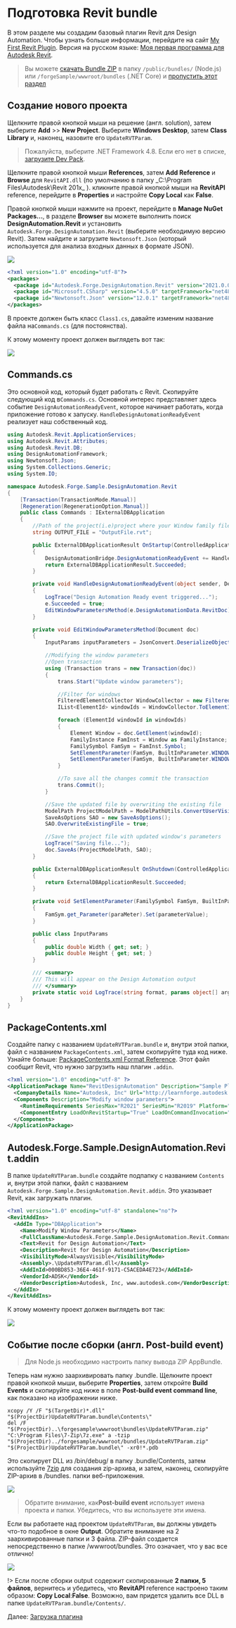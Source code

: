 # Подготовка Revit bundle

В этом разделе мы создадим базовый плагин Revit для Design Automation. Чтобы узнать больше информации, перейдите на сайт [My First Revit Plugin](https://knowledge.autodesk.com/support/revit-products/learn-explore/caas/simplecontent/content/my-first-revit-plug-overview.html). Версия на русском языке: [Моя первая программа для Autodesk Revit](https://www.autodesk.ru/autodesk-developer-network/api-trainings/my-first-plugin/first-prog-adsk-revit).

> Вы можете [скачать Bundle ZIP](https://github.com/Autodesk-Forge/learn.forge.designautomation/raw/master/forgesample/wwwroot/bundles/UpdateRVTParam.zip) в папку `/public/bundles/` (Node.js) или `/forgeSample/wwwroot/bundles` (.NET Core) и [пропустить этот раздел](designautomation/appbundle/common.md)

## Создание нового проекта

Щелкните правой кнопкой мыши на решение (англ. solution), затем выберите **Add** >> **New Project**. Выберите  **Windows Desktop**, затем **Class Library** и, наконец, назовите его `UpdateRVTParam`. 

> Пожалуйста, выберите .NET Framework 4.8. Если его нет в списке, [загрузите Dev Pack](https://dotnet.microsoft.com/download/dotnet-framework/net47).

Щелкните правой кнопкой мыши **References**, затем **Add Reference** и **Browse** для `RevitAPI.dll` (по умолчанию в папку _C:\Program Files\Autodesk\Revit 201x\_ ). кликните правой кнопкой мыши на **RevitAPI** reference, перейдите в **Properties** и настройте **Copy Local** как **False**.

Правой кнопкой мыши нажмите на проект, перейдите в **Manage NuGet Packages...**, в разделе **Browser** вы можете выполнить поиск **DesignAutomation.Revit** и установить `Autodesk.Forge.DesignAutomation.Revit` (выберите необходимую версию Revit). Затем найдите и загрузите `Newtonsoft.Json` (который используется для анализа входных данных в формате JSON). 

![](_media/designautomation/revit/new_project.gif)

```xml
<?xml version="1.0" encoding="utf-8"?>
<packages>
  <package id="Autodesk.Forge.DesignAutomation.Revit" version="2021.0.0" targetFramework="net48" />
  <package id="Microsoft.CSharp" version="4.5.0" targetFramework="net48" />
  <package id="Newtonsoft.Json" version="12.0.1" targetFramework="net48" />
</packages>
```

В проекте должен быть класс `Class1.cs`, давайте изменим название файла на`Commands.cs` (для постоянства). 

К этому моменту проект должен выглядеть вот так:

![](_media/designautomation/revit/project_files.png)

## Commands.cs

Это основной код, который будет работать с  Revit. Скопируйте следующий код в`Commands.cs`. Основной интерес представляет здесь событие `DesignAutomationReadyEvent`, которое начинает работать, когда приложение готово к запуску. `HandleDesignAutomationReadyEvent` реализует наш собственный код.

```csharp
using Autodesk.Revit.ApplicationServices;
using Autodesk.Revit.Attributes;
using Autodesk.Revit.DB;
using DesignAutomationFramework;
using Newtonsoft.Json;
using System.Collections.Generic;
using System.IO;

namespace Autodesk.Forge.Sample.DesignAutomation.Revit
{
    [Transaction(TransactionMode.Manual)]
    [Regeneration(RegenerationOption.Manual)]
    public class Commands : IExternalDBApplication
    {
        //Path of the project(i.e)project where your Window family files are present
        string OUTPUT_FILE = "OutputFile.rvt";

        public ExternalDBApplicationResult OnStartup(ControlledApplication application)
        {
            DesignAutomationBridge.DesignAutomationReadyEvent += HandleDesignAutomationReadyEvent;
            return ExternalDBApplicationResult.Succeeded;
        }

        private void HandleDesignAutomationReadyEvent(object sender, DesignAutomationReadyEventArgs e)
        {
            LogTrace("Design Automation Ready event triggered...");
            e.Succeeded = true;
            EditWindowParametersMethod(e.DesignAutomationData.RevitDoc);
        }

        private void EditWindowParametersMethod(Document doc)
        {
            InputParams inputParameters = JsonConvert.DeserializeObject<InputParams>(File.ReadAllText("params.json"));

            //Modifying the window parameters
            //Open transaction
            using (Transaction trans = new Transaction(doc))
            {
                trans.Start("Update window parameters");

                //Filter for windows
                FilteredElementCollector WindowCollector = new FilteredElementCollector(doc).OfCategory(BuiltInCategory.OST_Windows).WhereElementIsNotElementType();
                IList<ElementId> windowIds = WindowCollector.ToElementIds() as IList<ElementId>;

                foreach (ElementId windowId in windowIds)
                {
                    Element Window = doc.GetElement(windowId);
                    FamilyInstance FamInst = Window as FamilyInstance;
                    FamilySymbol FamSym = FamInst.Symbol;
                    SetElementParameter(FamSym, BuiltInParameter.WINDOW_HEIGHT, inputParameters.Height);
                    SetElementParameter(FamSym, BuiltInParameter.WINDOW_WIDTH, inputParameters.Width);
                }

                //To save all the changes commit the transaction 
                trans.Commit();
            }

            //Save the updated file by overwriting the existing file
            ModelPath ProjectModelPath = ModelPathUtils.ConvertUserVisiblePathToModelPath(OUTPUT_FILE);
            SaveAsOptions SAO = new SaveAsOptions();
            SAO.OverwriteExistingFile = true;

            //Save the project file with updated window's parameters
            LogTrace("Saving file...");
            doc.SaveAs(ProjectModelPath, SAO);
        }

        public ExternalDBApplicationResult OnShutdown(ControlledApplication application)
        {
            return ExternalDBApplicationResult.Succeeded;
        }

        private void SetElementParameter(FamilySymbol FamSym, BuiltInParameter paraMeter, double parameterValue)
        {
            FamSym.get_Parameter(paraMeter).Set(parameterValue);
        }

        public class InputParams
        {
            public double Width { get; set; }
            public double Height { get; set; }
        }

        /// <summary>
        /// This will appear on the Design Automation output
        /// </summary>
        private static void LogTrace(string format, params object[] args) { System.Console.WriteLine(format, args); }
    }
}
```

## PackageContents.xml

Создайте папку с названием `UpdateRVTParam.bundle` и, внутри этой папки, файл с названием `PackageContents.xml`,  затем скопируйте туда код ниже. Узнайте больше: [PackageContents.xml Format Reference](https://knowledge.autodesk.com/search-result/caas/CloudHelp/cloudhelp/2016/ENU/AutoCAD-Customization/files/GUID-BC76355D-682B-46ED-B9B7-66C95EEF2BD0-htm.html). Этот файл сообщит Revit, что нужно загрузить наш плагин `.addin`.

```xml
<?xml version="1.0" encoding="utf-8" ?>
<ApplicationPackage Name="RevitDesignAutomation" Description="Sample Plugin for Revit" Author="learnforge.autodesk.io">
  <CompanyDetails Name="Autodesk, Inc" Url="http://learnforge.autodesk.io" Email="forge.help@autodesk.com"/>
  <Components Description="Modify window parameters">
    <RuntimeRequirements SeriesMax="R2021" SeriesMin="R2019" Platform="Revit" OS="Win64"/>
    <ComponentEntry LoadOnRevitStartup="True" LoadOnCommandInvocation="False" AppDescription="Modify Window Parameters" ModuleName="./Contents/Autodesk.Forge.Sample.DesignAutomation.Revit.addin" Version="1.0.0" AppName="Modify Window Parameters"/>
  </Components>
</ApplicationPackage>
```

## Autodesk.Forge.Sample.DesignAutomation.Revit.addin

В папке `UpdateRVTParam.bundle` создайте подпапку с названием `Contents`  и, внутри этой папки, файл с названием `Autodesk.Forge.Sample.DesignAutomation.Revit.addin`. Это указывает Revit, как загружать плагин.

```xml
<?xml version="1.0" encoding="utf-8" standalone="no"?>
<RevitAddIns>
  <AddIn Type="DBApplication">
    <Name>Modify Window Parameters</Name>
    <FullClassName>Autodesk.Forge.Sample.DesignAutomation.Revit.Commands</FullClassName>
    <Text>Revit for Design Automation</Text>
    <Description>Revit for Design Automation</Description>
    <VisibilityMode>AlwaysVisible</VisibilityMode>
    <Assembly>.\UpdateRVTParam.dll</Assembly>
    <AddInId>000BD853-36E4-461f-9171-C5ACEDA4E723</AddInId>
    <VendorId>ADSK</VendorId>
    <VendorDescription>Autodesk, Inc, www.autodesk.com</VendorDescription>
  </AddIn>
</RevitAddIns>
```

К этому моменту проект должен выглядеть вот так:

![](_media/designautomation/revit/bundle_folders.png)

## Событие после сборки (англ. Post-build event)

> Для Node.js необходимо настроить папку вывода ZIP AppBundle.

Теперь нам нужно заархивировать папку .bundle. Щелкните проект правой кнопкой мыши, выберите **Properties**, затем откройте **Build Events** и скопируйте код ниже в поле **Post-build event command line**, как показано на изображении ниже.

```
xcopy /Y /F "$(TargetDir)*.dll" "$(ProjectDir)UpdateRVTParam.bundle\Contents\"
del /F "$(ProjectDir)..\forgesample\wwwroot\bundles\UpdateRVTParam.zip"
"C:\Program Files\7-Zip\7z.exe" a -tzip "$(ProjectDir)../forgesample/wwwroot/bundles/UpdateRVTParam.zip" "$(ProjectDir)UpdateRVTParam.bundle\" -xr0!*.pdb
```

Это скопирует DLL из /bin/debug/ в папку .bundle/Contents, затем используйте [7zip](https://www.7-zip.org/) для создания zip-архива, и затем, наконец, скопируйте ZIP-архив в /bundles. папки веб-приложения.

![](_media/designautomation/revit/post_build.png)

> Обратите внимание, как**Post-build event** использует имена проекта и папки. Убедитесь, что вы используете эти имена.

Если вы работаете над проектом `UpdateRVTParam`, вы должны увидеть что-то подобное в окне **Output**. Обратите внимание на 2 заархивированные папки и 3 файла. ZIP-файл создается непосредственно в папке /wwwroot/bundles. Это означает, что у вас все отлично!

![](_media/designautomation/revit/build_output.png)

!> Если после сборки output содержит скопированные **2 папки, 5 файлов**, вернитесь и убедитесь, что **RevitAPI** reference настроено таким образом: **Copy Local**:**False**. Возможно, вам придется удалить все DLL в папке `UpdateRVTParam.bundle/Contents/`.

Далее: [Загрузка плагина](designautomation/appbundle/common)
